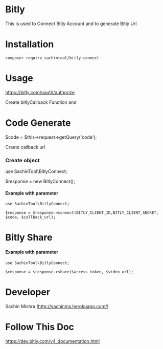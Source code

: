 # Bitly
This is used to Connect Bitly Account and to generate Bitly Url

# Installation
```
composer require sachintool/bitly-connect
```

# Usage

https://bitly.com/oauth/authorize

Create bitlyCallback Function and

# Code Generate
$code = $this->request->getQuery('code');

Craete callback url

### Create object

use SachinTool\BitlyConnect;

$response = new BitlyConnect();

#### Example with parameter
```
use SachinTool\BitlyConnect;

$response = $response->connect(BITLY_CLIENT_ID,BITLY_CLIENT_SECRET, $code, $callback_url);
```


# Bitly Share

#### Example with parameter
```
use SachinTool\BitlyConnect;

$response = $response->share($access_token, $video_url);
```


# Developer
Sachin Mishra (http://sachinms.herokuapp.com/) 

# Follow This Doc
https://dev.bitly.com/v4_documentation.html
